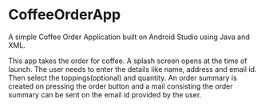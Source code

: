 # CoffeeOrderApp

A simple Coffee Order Application built on Android Studio using Java and XML.

This app takes the order for coffee. A splash screen opens at the time of launch.
The user needs to enter the details like name, address and email id. Then select the toppings(optional) and quantity.
An order summary is created on pressing the order button and a mail consisting the order summary can be sent on the email id provided by the user.

